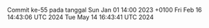 Commit ke-55 pada tanggal Sun Jan 01 14:00 2023 +0100
Fri Feb 16 14:43:06 UTC 2024
Tue May 14 16:43:41 UTC 2024
